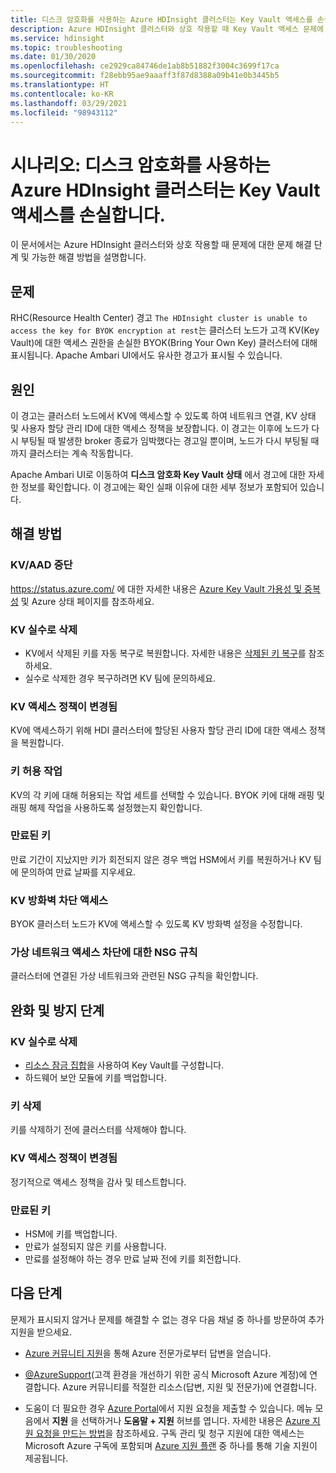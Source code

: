 ```yaml
---
title: 디스크 암호화를 사용하는 Azure HDInsight 클러스터는 Key Vault 액세스를 손실합니다.
description: Azure HDInsight 클러스터와 상호 작용할 때 Key Vault 액세스 문제에 대한 문제 해결 단계 및 가능한 해결 방법입니다.
ms.service: hdinsight
ms.topic: troubleshooting
ms.date: 01/30/2020
ms.openlocfilehash: ce2929ca84746de1ab8b51882f3004c3699f17ca
ms.sourcegitcommit: f28ebb95ae9aaaff3f87d8388a09b41e0b3445b5
ms.translationtype: HT
ms.contentlocale: ko-KR
ms.lasthandoff: 03/29/2021
ms.locfileid: "98943112"
---
```

# <a name="scenario-azure-hdinsight-clusters-with-disk-encryption-lose-key-vault-access"></a>시나리오: 디스크 암호화를 사용하는 Azure HDInsight 클러스터는 Key Vault 액세스를 손실합니다.

이 문서에서는 Azure HDInsight 클러스터와 상호 작용할 때 문제에 대한 문제 해결 단계 및 가능한 해결 방법을 설명합니다.

## <a name="issue"></a>문제

RHC(Resource Health Center) 경고 `The HDInsight cluster is unable to access the key for BYOK encryption at rest`는 클러스터 노드가 고객 KV(Key Vault)에 대한 액세스 권한을 손실한 BYOK(Bring Your Own Key) 클러스터에 대해 표시됩니다. Apache Ambari UI에서도 유사한 경고가 표시될 수 있습니다.

## <a name="cause"></a>원인

이 경고는 클러스터 노드에서 KV에 액세스할 수 있도록 하여 네트워크 연결, KV 상태 및 사용자 할당 관리 ID에 대한 액세스 정책을 보장합니다. 이 경고는 이후에 노드가 다시 부팅될 때 발생한 broker 종료가 임박했다는 경고일 뿐이며, 노드가 다시 부팅될 때까지 클러스터는 계속 작동합니다.

Apache Ambari UI로 이동하여 **디스크 암호화 Key Vault 상태** 에서 경고에 대한 자세한 정보를 확인합니다. 이 경고에는 확인 실패 이유에 대한 세부 정보가 포함되어 있습니다.

## <a name="resolution"></a>해결 방법

### <a name="kvaad-outage"></a>KV/AAD 중단

https://status.azure.com/ 에 대한 자세한 내용은 [Azure Key Vault 가용성 및 중복성](../../key-vault/general/disaster-recovery-guidance.md) 및 Azure 상태 페이지를 참조하세요.

### <a name="kv-accidental-deletion"></a>KV 실수로 삭제

* KV에서 삭제된 키를 자동 복구로 복원합니다. 자세한 내용은 [삭제된 키 복구](/rest/api/keyvault/recoverdeletedkey)를 참조하세요.
* 실수로 삭제한 경우 복구하려면 KV 팀에 문의하세요.

### <a name="kv-access-policy-changed"></a>KV 액세스 정책이 변경됨

KV에 액세스하기 위해 HDI 클러스터에 할당된 사용자 할당 관리 ID에 대한 액세스 정책을 복원합니다.

### <a name="key-permitted-operations"></a>키 허용 작업

KV의 각 키에 대해 허용되는 작업 세트를 선택할 수 있습니다. BYOK 키에 대해 래핑 및 래핑 해제 작업을 사용하도록 설정했는지 확인합니다.

### <a name="expired-key"></a>만료된 키

만료 기간이 지났지만 키가 회전되지 않은 경우 백업 HSM에서 키를 복원하거나 KV 팀에 문의하여 만료 날짜를 지우세요.

### <a name="kv-firewall-blocking-access"></a>KV 방화벽 차단 액세스

BYOK 클러스터 노드가 KV에 액세스할 수 있도록 KV 방화벽 설정을 수정합니다.

### <a name="nsg-rules-on-virtual-network-blocking-access"></a>가상 네트워크 액세스 차단에 대한 NSG 규칙

클러스터에 연결된 가상 네트워크와 관련된 NSG 규칙을 확인합니다.

## <a name="mitigation-and-prevention-steps"></a>완화 및 방지 단계

### <a name="kv-accidental-deletion"></a>KV 실수로 삭제

* [리소스 잠금 집합](../../azure-resource-manager/management/lock-resources.md)을 사용하여 Key Vault를 구성합니다.
* 하드웨어 보안 모듈에 키를 백업합니다.

### <a name="key-deletion"></a>키 삭제

키를 삭제하기 전에 클러스터를 삭제해야 합니다.

### <a name="kv-access-policy-changed"></a>KV 액세스 정책이 변경됨

정기적으로 액세스 정책을 감사 및 테스트합니다.

### <a name="expired-key"></a>만료된 키

* HSM에 키를 백업합니다.
* 만료가 설정되지 않은 키를 사용합니다.
* 만료를 설정해야 하는 경우 만료 날짜 전에 키를 회전합니다.

## <a name="next-steps"></a>다음 단계

문제가 표시되지 않거나 문제를 해결할 수 없는 경우 다음 채널 중 하나를 방문하여 추가 지원을 받으세요.

* [Azure 커뮤니티 지원](https://azure.microsoft.com/support/community/)을 통해 Azure 전문가로부터 답변을 얻습니다.

* [@AzureSupport](https://twitter.com/azuresupport)(고객 환경을 개선하기 위한 공식 Microsoft Azure 계정)에 연결합니다. Azure 커뮤니티를 적절한 리소스(답변, 지원 및 전문가)에 연결합니다.

* 도움이 더 필요한 경우 [Azure Portal](https://portal.azure.com/?#blade/Microsoft_Azure_Support/HelpAndSupportBlade/)에서 지원 요청을 제출할 수 있습니다. 메뉴 모음에서 **지원** 을 선택하거나 **도움말 + 지원** 허브를 엽니다. 자세한 내용은 [Azure 지원 요청을 만드는 방법](../../azure-portal/supportability/how-to-create-azure-support-request.md)을 참조하세요. 구독 관리 및 청구 지원에 대한 액세스는 Microsoft Azure 구독에 포함되며 [Azure 지원 플랜](https://azure.microsoft.com/support/plans/) 중 하나를 통해 기술 지원이 제공됩니다.